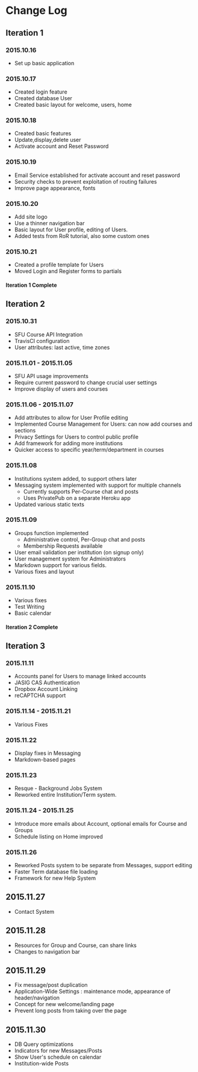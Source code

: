 # Change Log

## Iteration 1

### 2015.10.16
* Set up basic application  

### 2015.10.17
* Created login feature  
* Created database User  
* Created basic layout for welcome, users, home  

### 2015.10.18
* Created basic features  
* Update,display,delete user  
* Activate account and Reset Password  

### 2015.10.19
* Email Service established for activate account and reset password
* Security checks to prevent exploitation of routing failures  
* Improve page appearance, fonts  

### 2015.10.20
* Add site logo  
* Use a thinner navigation bar  
* Basic layout for User profile, editing of Users.  
* Added tests from RoR tutorial, also some custom ones  

### 2015.10.21
* Created a profile template for Users  
* Moved Login and Register forms to partials  

#### **__Iteration 1 Complete__**

## Iteration 2

### 2015.10.31
* SFU Course API Integration  
* TravisCI configuration  
* User attributes: last active, time zones  

### 2015.11.01 - 2015.11.05
* SFU API usage improvements  
* Require current password to change crucial user settings  
* Improve display of users and courses  

### 2015.11.06 - 2015.11.07
* Add attributes to allow for User Profile editing
* Implemented Course Management for Users: can now add courses and sections
* Privacy Settings for Users to control public profile
* Add framework for adding more institutions
* Quicker access to specific year/term/department in courses

### 2015.11.08
* Institutions system added, to support others later  
* Messaging system implemented with support for multiple channels
  * Currently supports Per-Course chat and posts
  * Uses PrivatePub on a separate Heroku app
* Updated various static texts

### 2015.11.09
* Groups function implemented
  * Administrative control, Per-Group chat and posts
  * Membership Requests available
* User email validation per institution (on signup only)
* User management system for Administrators
* Markdown support for various fields.
* Various fixes and layout

### 2015.11.10
* Various fixes
* Test Writing
* Basic calendar

#### **__Iteration 2 Complete__**

## Iteration 3

### 2015.11.11
* Accounts panel for Users to manage linked accounts
* JASIG CAS Authentication
* Dropbox Account Linking
* reCAPTCHA support

### 2015.11.14 - 2015.11.21
* Various Fixes

### 2015.11.22
* Display fixes in Messaging
* Markdown-based pages

### 2015.11.23
* Resque - Background Jobs System
* Reworked entire Institution/Term system.

### 2015.11.24  - 2015.11.25
* Introduce more emails about Account, optional emails for Course and Groups
* Schedule listing on Home improved

### 2015.11.26
* Reworked Posts system to be separate from Messages, support editing
* Faster Term database file loading
* Framework for new Help System

## 2015.11.27
* Contact System

## 2015.11.28
* Resources for Group and Course, can share links
* Changes to navigation bar

## 2015.11.29
* Fix message/post duplication
* Application-Wide Settings : maintenance mode, appearance of header/navigation
* Concept for new welcome/landing page
* Prevent long posts from taking over the page

## 2015.11.30
* DB Query optimizations
* Indicators for new Messages/Posts
* Show User's schedule on calendar
* Institution-wide Posts
